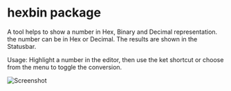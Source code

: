 # hexbin package

A tool helps to show a number in Hex, Binary and Decimal representation. the
number can be in Hex or Decimal. The results are shown in the Statusbar.

Usage:
Highlight a number in the editor, then use the ket shortcut or choose from the
menu to toggle the conversion.

![Screenshot](https://github.com/zaidt/hexbin/blob/master/resources/hexbin.png?raw=true)
